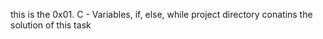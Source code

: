 this is the 0x01. C - Variables, if, else, while project directory conatins the solution of this task
